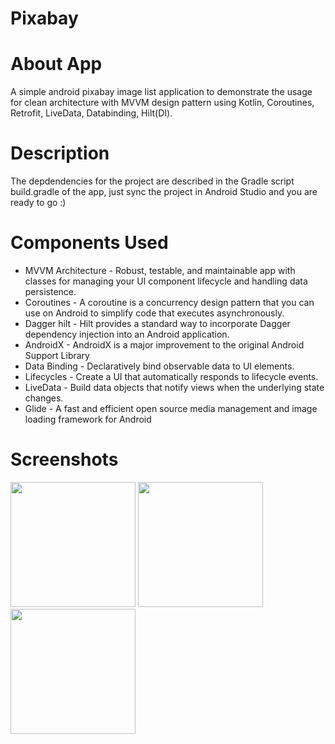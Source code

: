 # Pixabay

# About App
A simple android pixabay image list application to demonstrate the usage for clean architecture with MVVM design pattern using Kotlin, Coroutines, Retrofit, LiveData, Databinding, Hilt(DI).

# Description
The depdendencies for the project are described in the Gradle script build.gradle of the app, just sync the project in Android Studio and you are ready to go :)

# Components Used
* MVVM Architecture - Robust, testable, and maintainable app with classes for managing your UI component lifecycle and handling data persistence.
* Coroutines - A coroutine is a concurrency design pattern that you can use on Android to simplify code that executes asynchronously.
* Dagger hilt - Hilt provides a standard way to incorporate Dagger dependency injection into an Android application.
* AndroidX - AndroidX is a major improvement to the original Android Support Library
* Data Binding - Declaratively bind observable data to UI elements. 
* Lifecycles - Create a UI that automatically responds to lifecycle events. 
* LiveData - Build data objects that notify views when the underlying state changes.
* Glide - A fast and efficient open source media management and image loading framework for Android

# Screenshots

<img src="https://user-images.githubusercontent.com/83443518/117175956-ff2da280-adec-11eb-872e-f675c601681f.jpeg" width="200" /> <img src="https://user-images.githubusercontent.com/83443518/117176042-18ceea00-aded-11eb-9327-a03b4a16969d.jpeg" width="200" /> 
<img src="https://user-images.githubusercontent.com/83443518/117176069-1cfb0780-aded-11eb-8a24-6f213ab0b0ab.jpeg" width="200" />
